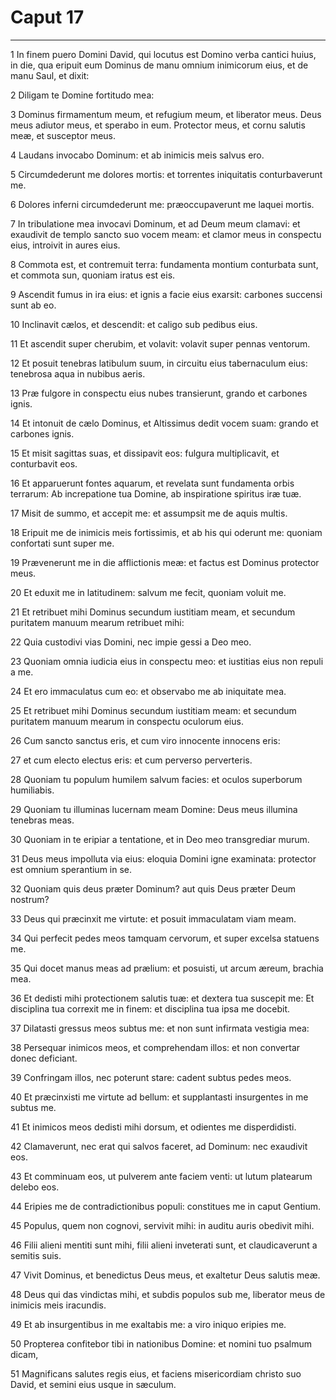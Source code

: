 # Caput 17

***

1 In finem puero Domini David, qui locutus est Domino verba cantici huius, in die, qua eripuit eum Dominus de manu omnium inimicorum eius, et de manu Saul, et dixit:

2 Diligam te Domine fortitudo mea:

3 Dominus firmamentum meum, et refugium meum, et liberator meus. Deus meus adiutor meus, et sperabo in eum. Protector meus, et cornu salutis meæ, et susceptor meus.

4 Laudans invocabo Dominum: et ab inimicis meis salvus ero.

5 Circumdederunt me dolores mortis: et torrentes iniquitatis conturbaverunt me.

6 Dolores inferni circumdederunt me: præoccupaverunt me laquei mortis.

7 In tribulatione mea invocavi Dominum, et ad Deum meum clamavi: et exaudivit de templo sancto suo vocem meam: et clamor meus in conspectu eius, introivit in aures eius.

8 Commota est, et contremuit terra: fundamenta montium conturbata sunt, et commota sun, quoniam iratus est eis.

9 Ascendit fumus in ira eius: et ignis a facie eius exarsit: carbones succensi sunt ab eo.

10 Inclinavit cælos, et descendit: et caligo sub pedibus eius.

11 Et ascendit super cherubim, et volavit: volavit super pennas ventorum.

12 Et posuit tenebras latibulum suum, in circuitu eius tabernaculum eius: tenebrosa aqua in nubibus aeris.

13 Præ fulgore in conspectu eius nubes transierunt, grando et carbones ignis.

14 Et intonuit de cælo Dominus, et Altissimus dedit vocem suam: grando et carbones ignis.

15 Et misit sagittas suas, et dissipavit eos: fulgura multiplicavit, et conturbavit eos.

16 Et apparuerunt fontes aquarum, et revelata sunt fundamenta orbis terrarum: Ab increpatione tua Domine, ab inspiratione spiritus iræ tuæ.

17 Misit de summo, et accepit me: et assumpsit me de aquis multis.

18 Eripuit me de inimicis meis fortissimis, et ab his qui oderunt me: quoniam confortati sunt super me.

19 Prævenerunt me in die afflictionis meæ: et factus est Dominus protector meus.

20 Et eduxit me in latitudinem: salvum me fecit, quoniam voluit me.

21 Et retribuet mihi Dominus secundum iustitiam meam, et secundum puritatem manuum mearum retribuet mihi:

22 Quia custodivi vias Domini, nec impie gessi a Deo meo.

23 Quoniam omnia iudicia eius in conspectu meo: et iustitias eius non repuli a me.

24 Et ero immaculatus cum eo: et observabo me ab iniquitate mea.

25 Et retribuet mihi Dominus secundum iustitiam meam: et secundum puritatem manuum mearum in conspectu oculorum eius.

26 Cum sancto sanctus eris, et cum viro innocente innocens eris:

27 et cum electo electus eris: et cum perverso perverteris.

28 Quoniam tu populum humilem salvum facies: et oculos superborum humiliabis.

29 Quoniam tu illuminas lucernam meam Domine: Deus meus illumina tenebras meas.

30 Quoniam in te eripiar a tentatione, et in Deo meo transgrediar murum.

31 Deus meus impolluta via eius: eloquia Domini igne examinata: protector est omnium sperantium in se.

32 Quoniam quis deus præter Dominum? aut quis Deus præter Deum nostrum?

33 Deus qui præcinxit me virtute: et posuit immaculatam viam meam.

34 Qui perfecit pedes meos tamquam cervorum, et super excelsa statuens me.

35 Qui docet manus meas ad prælium: et posuisti, ut arcum æreum, brachia mea.

36 Et dedisti mihi protectionem salutis tuæ: et dextera tua suscepit me: Et disciplina tua correxit me in finem: et disciplina tua ipsa me docebit.

37 Dilatasti gressus meos subtus me: et non sunt infirmata vestigia mea:

38 Persequar inimicos meos, et comprehendam illos: et non convertar donec deficiant.

39 Confringam illos, nec poterunt stare: cadent subtus pedes meos.

40 Et præcinxisti me virtute ad bellum: et supplantasti insurgentes in me subtus me.

41 Et inimicos meos dedisti mihi dorsum, et odientes me disperdidisti.

42 Clamaverunt, nec erat qui salvos faceret, ad Dominum: nec exaudivit eos.

43 Et comminuam eos, ut pulverem ante faciem venti: ut lutum platearum delebo eos.

44 Eripies me de contradictionibus populi: constitues me in caput Gentium.

45 Populus, quem non cognovi, servivit mihi: in auditu auris obedivit mihi.

46 Filii alieni mentiti sunt mihi, filii alieni inveterati sunt, et claudicaverunt a semitis suis.

47 Vivit Dominus, et benedictus Deus meus, et exaltetur Deus salutis meæ.

48 Deus qui das vindictas mihi, et subdis populos sub me, liberator meus de inimicis meis iracundis.

49 Et ab insurgentibus in me exaltabis me: a viro iniquo eripies me.

50 Propterea confitebor tibi in nationibus Domine: et nomini tuo psalmum dicam,

51 Magnificans salutes regis eius, et faciens misericordiam christo suo David, et semini eius usque in sæculum.

